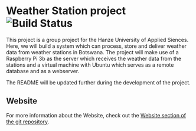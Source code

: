 Weather Station project ![Build Status](https://img.shields.io/badge/Current%20Release-v0.2--alpha-yellow.svg)
==============
This project is a group project for the Hanze University of Applied Siences. Here, we will build a system which can process, store and deliver weather data from weather stations in Botswana.
The project will make use of a Raspberry Pi 3b as the server which receives the weather data from the stations and a virtual machine with Ubuntu which serves as a remote database and as a webserver.

The README will be updated further during the development of the project.

Website
----------
For more information about the Website, check out the [Website section of the git repository](https://github.com/Arceden/WeatherStation/tree/development/Website).
